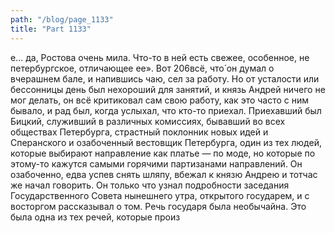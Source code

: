 ```yaml
---
path: "/blog/page_1133"
title: "Part 1133"
---
```


е... да, Ростова очень мила. Что-то в ней есть свежее, особенное, не петербургское, отличающее ее». Вот 206всё, что́ он думал о вчерашнем бале, и напившись чаю, сел за работу.
Но от усталости или бессонницы день был нехороший для занятий, и князь Андрей ничего не мог делать, он всё критиковал сам свою работу, как это часто с ним бывало, и рад был, когда услыхал, что кто-то приехал.
Приехавший был Бицкий, служивший в различных комиссиях, бывавший во всех обществах Петербурга, страстный поклонник новых идей и Сперанского и озабоченный вестовщик Петербурга, один из тех людей, которые выбирают направление как платье — по моде, но которые по этому-то кажутся самыми горячими партизанами направлений. Он озабоченно, едва успев снять шляпу, вбежал к князю Андрею и тотчас же начал говорить. Он только что узнал подробности заседания Государственного Совета нынешнего утра, открытого государем, и с восторгом рассказывал о том. Речь государя была необычайна. Это была одна из тех речей, которые произ

